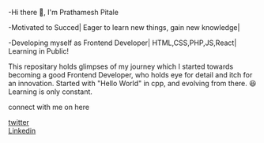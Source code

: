 -Hi there 👋, I'm Prathamesh Pitale

-Motivated to Succed|
Eager to learn new things, gain new knowledge|

-Developing myself as Frontend Developer|
HTML,CSS,PHP,JS,React|
Learning in Public!


This repositary holds glimpses of my journey which I started towards becoming a good Frontend Developer, who holds eye for detail and itch for an innovation.
Started with "Hello World" in cpp, and evolving from there. 😆
Learning is only constant.

connect with me on here

[twitter](https://x.com/Pitale_Pratham?t=gthbEF0fDvFxmXNsazXL3Q&s=09) <br />
[Linkedin](https://www.linkedin.com/in/prathamesh-pitale/)

<!---
Prathamesh-Pitale/Prathamesh-Pitale is a ✨ special ✨ repository because its `README.md` (this file) appears on your GitHub profile.
You can click the Preview link to take a look at your changes.
--->
